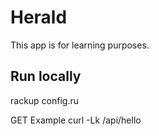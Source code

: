 Herald
======

This app is for learning purposes.

Run locally
-----------
  rackup config.ru
  
GET Example
  curl -Lk <url>/api/hello